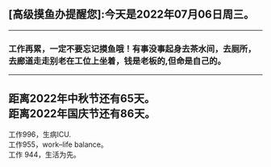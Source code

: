 ## [高级摸鱼办提醒您]:今天是2022年07月06日周三。
---
### 工作再累，一定不要忘记摸鱼哦！有事没事起身去茶水间，去厕所，去廊道走走别老在工位上坐着，钱是老板的,但命是自己的。
---
距离2022年中秋节还有65天。  
距离2022年国庆节还有86天。  
---
工作996，生病ICU.  
工作955，work–life balance。  
工作 944，生活为先。